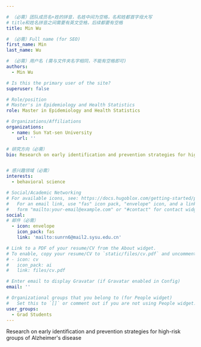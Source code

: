 ```yaml
---

# （必需）团队成员名+姓的拼音，名姓中间为空格，名和姓都首字母大写
# title和姓名拼音之间需要有英文空格，后续都要有空格
title: Min Wu

# （必需）Full name (for SEO)
first_name: Min
last_name: Wu

# （必需）用户名 (需与文件夹名字相同，不能有空格即可)
authors:
  - Min Wu

# Is this the primary user of the site?
superuser: false

# Role/position
# Master's in Epidemiology and Health Statistics
role: Master in Epidemiology and Health Statistics

# Organizations/Affiliations
organizations:
  - name: Sun Yat-sen University
    url: ''

# 研究方向（必需）
bio: Research on early identification and prevention strategies for high-risk groups of Alzheimer's disease


# 感兴趣领域（必需）
interests:
  - behavioral science

# Social/Academic Networking
# For available icons, see: https://docs.hugoblox.com/getting-started/page-builder/#icons
#   For an email link, use "fas" icon pack, "envelope" icon, and a link in the
#   form "mailto:your-email@example.com" or "#contact" for contact widget.
social:
# 邮件（必需）
  - icon: envelope
    icon_pack: fas
    link: 'mailto:sunrn6@mail2.sysu.edu.cn'

# Link to a PDF of your resume/CV from the About widget.
# To enable, copy your resume/CV to `static/files/cv.pdf` and uncomment the lines below.
# - icon: cv
#   icon_pack: ai
#   link: files/cv.pdf

# Enter email to display Gravatar (if Gravatar enabled in Config)
email: ''

# Organizational groups that you belong to (for People widget)
#   Set this to `[]` or comment out if you are not using People widget.
user_groups:
  - Grad Students
---
```


Research on early identification and prevention strategies for high-risk groups of Alzheimer's disease


